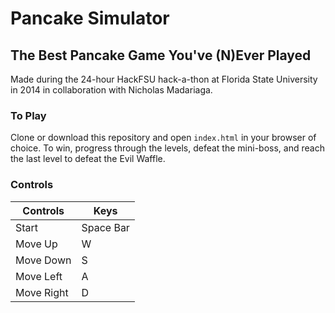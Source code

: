 # Pancake Simulator
## The Best Pancake Game You've (N)Ever Played
Made during the 24-hour HackFSU hack-a-thon at Florida State University in 2014 in collaboration with Nicholas Madariaga.

### To Play
Clone or download this repository and open ```index.html``` in your browser of choice.
To win, progress through the levels, defeat the mini-boss, and reach the last level to defeat the Evil Waffle.

### Controls
Controls    | Keys
----------- | ----------
Start       | Space Bar
Move Up     | W
Move Down   | S
Move Left   | A
Move Right  | D
